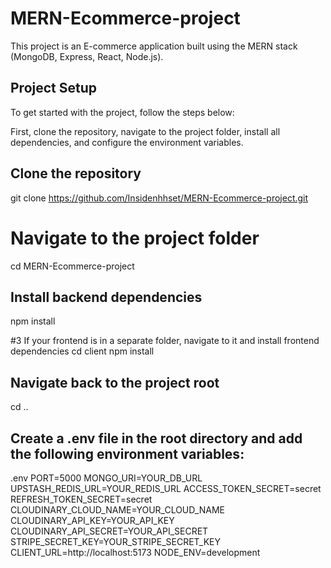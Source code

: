# MERN-Ecommerce-project

This project is an E-commerce application built using the MERN stack (MongoDB, Express, React, Node.js).

## Project Setup

To get started with the project, follow the steps below:

First, clone the repository, navigate to the project folder, install all dependencies, and configure the environment variables.


## Clone the repository
git clone https://github.com/Insidenhhset/MERN-Ecommerce-project.git

# Navigate to the project folder
cd MERN-Ecommerce-project

## Install backend dependencies
npm install

#3 If your frontend is in a separate folder, navigate to it and install frontend dependencies
cd client
npm install

## Navigate back to the project root
cd ..

## Create a .env file in the root directory and add the following environment variables:
.env
PORT=5000
MONGO_URI=YOUR_DB_URL
UPSTASH_REDIS_URL=YOUR_REDIS_URL
ACCESS_TOKEN_SECRET=secret
REFRESH_TOKEN_SECRET=secret
CLOUDINARY_CLOUD_NAME=YOUR_CLOUD_NAME
CLOUDINARY_API_KEY=YOUR_API_KEY
CLOUDINARY_API_SECRET=YOUR_API_SECRET
STRIPE_SECRET_KEY=YOUR_STRIPE_SECRET_KEY
CLIENT_URL=http://localhost:5173
NODE_ENV=development

```bash
